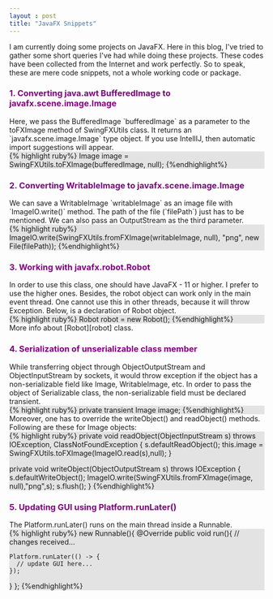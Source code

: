 ```yaml
---
layout : post
title: "JavaFX Snippets"
---
```


I am currently doing some projects on JavaFX. Here in this blog, I've tried to gather some short queries I've had while doing these projects. These codes have been collected from the Internet and work perfectly. So to speak, these are mere code snippets, not a whole working code or package.



<h3 style = "color: purple;">1. Converting java.awt BufferedImage to javafx.scene.image.Image</h3>
Here, we pass the BufferedImage `bufferedImage` as a parameter to the toFXImage method of SwingFXUtils class. It returns an `javafx.scene.image.Image` type object. If you use IntellIJ, then automatic import suggestions will appear.

<div style="background-color:#e4e3e3;">
{% highlight ruby%}
Image image = SwingFXUtils.toFXImage(bufferedImage, null);
{%endhighlight%}
</div>

<h3 style = "color: purple;">2. Converting WritableImage to javafx.scene.image.Image</h3>
We can save a WritableImage `writableImage` as an image file with `ImageIO.write()` method. The path of the file (`filePath`) just has to be mentioned. We can also pass an OutputStream as the third parameter.

<div style="background-color:#e4e3e3;">
{% highlight ruby%}
ImageIO.write(SwingFXUtils.fromFXImage(writableImage, null), "png", new File(filePath));
{%endhighlight%}
</div>

<h3 style = "color: purple;">3. Working with javafx.robot.Robot</h3>
In order to use this class, one should have JavaFX - 11 or higher. I prefer to use the higher ones. Besides, the robot object can work only in the main event thread. One cannot use this in other threads, because it will throw Exception. Below, is a declaration of Robot object.
<div style="background-color:#e4e3e3;">
{% highlight ruby%}
Robot robot = new Robot();
{%endhighlight%}
</div>
More info about [Robot][robot] class.

[robot]: https://openjfx.io/javadoc/12/javafx.graphics/javafx/scene/robot/Robot.html

<h3 style = "color: purple;">4. Serialization of unserializable class member</h3>
While transferring object through ObjectOutputStream and ObjectInputStream by sockets, it would throw exception if the object has a non-serializable field like Image, WritableImage, etc. In order to pass the object of Serializable class, the non-serializable field must be declared transient.
<div style="background-color:#e4e3e3;">
{% highlight ruby%}
private transient Image image;
{%endhighlight%}
</div>
Moreover, one has to override the writeObject() and readObject() methods. Following are these for Image objects:
<div style="background-color:#e4e3e3;">
{% highlight ruby%}
private void readObject(ObjectInputStream s) throws IOException,
   ClassNotFoundException {
      s.defaultReadObject();
      this.image = SwingFXUtils.toFXImage(ImageIO.read(s),null);
}

private void writeObject(ObjectOutputStream s) throws IOException {
      s.defaultWriteObject();
      ImageIO.write(SwingFXUtils.fromFXImage(image, null),"png",s);
      s.flush();
}
{%endhighlight%}
</div>

<h3 style = "color: purple;">5. Updating GUI using Platform.runLater()</h3>
The Platform.runLater() runs on the main thread inside a Runnable.
<div style="background-color:#e4e3e3;">
{% highlight ruby%}
new Runnable(){
  @Override
  public void run(){
    // changes received...

    Platform.runLater(() -> {
      // update GUI here...
    });
  }
};
{%endhighlight%}
</div>
